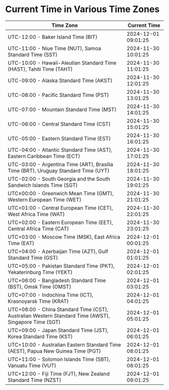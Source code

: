 # Current Time in Various Time Zones

| Time Zone | Current Time |
|-----------|--------------|
| UTC-12:00 - Baker Island Time (BIT) | 2024-12-01 09:01:25 |
| UTC-11:00 - Niue Time (NUT), Samoa Standard Time (SST) | 2024-11-30 10:01:25 |
| UTC-10:00 - Hawaii-Aleutian Standard Time (HAST), Tahiti Time (TAHT) | 2024-11-30 11:01:25 |
| UTC-09:00 - Alaska Standard Time (AKST) | 2024-11-30 12:01:25 |
| UTC-08:00 - Pacific Standard Time (PST) | 2024-11-30 13:01:25 |
| UTC-07:00 - Mountain Standard Time (MST) | 2024-11-30 14:01:25 |
| UTC-06:00 - Central Standard Time (CST) | 2024-11-30 15:01:25 |
| UTC-05:00 - Eastern Standard Time (EST) | 2024-11-30 16:01:25 |
| UTC-04:00 - Atlantic Standard Time (AST), Eastern Caribbean Time (ECT) | 2024-11-30 17:01:25 |
| UTC-03:00 - Argentina Time (ART), Brasília Time (BRT), Uruguay Standard Time (UYT) | 2024-11-30 18:01:25 |
| UTC-02:00 - South Georgia and the South Sandwich Islands Time (SGT) | 2024-11-30 19:01:25 |
| UTC±00:00 - Greenwich Mean Time (GMT), Western European Time (WET) | 2024-11-30 21:01:25 |
| UTC+01:00 - Central European Time (CET), West Africa Time (WAT) | 2024-11-30 22:01:25 |
| UTC+02:00 - Eastern European Time (EET), Central Africa Time (CAT) | 2024-11-30 23:01:25 |
| UTC+03:00 - Moscow Time (MSK), East Africa Time (EAT) | 2024-12-01 00:01:25 |
| UTC+04:00 - Azerbaijan Time (AZT), Gulf Standard Time (GST) | 2024-12-01 01:01:25 |
| UTC+05:00 - Pakistan Standard Time (PKT), Yekaterinburg Time (YEKT) | 2024-12-01 02:01:25 |
| UTC+06:00 - Bangladesh Standard Time (BST), Omsk Time (OMST) | 2024-12-01 03:01:25 |
| UTC+07:00 - Indochina Time (ICT), Krasnoyarsk Time (KRAT) | 2024-12-01 04:01:25 |
| UTC+08:00 - China Standard Time (CST), Australian Western Standard Time (AWST), Singapore Time (SGT) | 2024-12-01 05:01:25 |
| UTC+09:00 - Japan Standard Time (JST), Korea Standard Time (KST) | 2024-12-01 06:01:25 |
| UTC+10:00 - Australian Eastern Standard Time (AEST), Papua New Guinea Time (PGT) | 2024-12-01 08:01:25 |
| UTC+11:00 - Solomon Islands Time (SBT), Vanuatu Time (VUT) | 2024-12-01 08:01:25 |
| UTC+12:00 - Fiji Time (FJT), New Zealand Standard Time (NZST) | 2024-12-01 09:01:25 |
